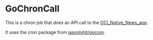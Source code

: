 # GoChronCall
This is a chron job that does an API call to the [OCI_Native_News_app](https://github.com/GaryHostt/OCI_Native_NewsApp).

It uses the cron package from [jasonlvhit/gocron](https://github.com/jasonlvhit/gocron).
